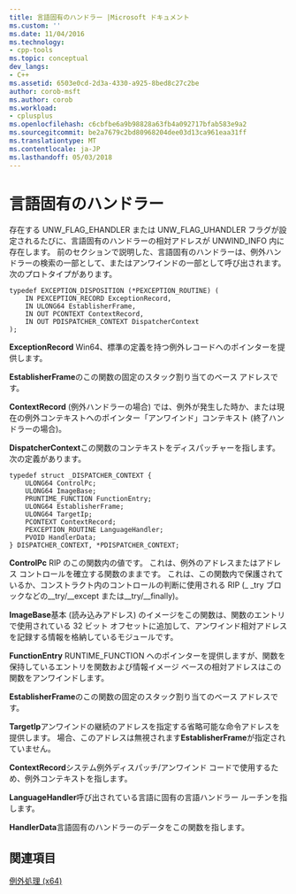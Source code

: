 ```yaml
---
title: 言語固有のハンドラー |Microsoft ドキュメント
ms.custom: ''
ms.date: 11/04/2016
ms.technology:
- cpp-tools
ms.topic: conceptual
dev_langs:
- C++
ms.assetid: 6503e0cd-2d3a-4330-a925-8bed8c27c2be
author: corob-msft
ms.author: corob
ms.workload:
- cplusplus
ms.openlocfilehash: c6cbfbe6a9b98828a63fb4a092717bfab583e9a2
ms.sourcegitcommit: be2a7679c2bd80968204dee03d13ca961eaa31ff
ms.translationtype: MT
ms.contentlocale: ja-JP
ms.lasthandoff: 05/03/2018
---
```

# <a name="language-specific-handler"></a>言語固有のハンドラー
存在する UNW_FLAG_EHANDLER または UNW_FLAG_UHANDLER フラグが設定されるたびに、言語固有のハンドラーの相対アドレスが UNWIND_INFO 内に存在します。 前のセクションで説明した、言語固有のハンドラーは、例外ハンドラーの検索の一部として、またはアンワインドの一部として呼び出されます。 次のプロトタイプがあります。  
  
```  
typedef EXCEPTION_DISPOSITION (*PEXCEPTION_ROUTINE) (  
    IN PEXCEPTION_RECORD ExceptionRecord,  
    IN ULONG64 EstablisherFrame,  
    IN OUT PCONTEXT ContextRecord,  
    IN OUT PDISPATCHER_CONTEXT DispatcherContext  
);  
```  
  
 **ExceptionRecord** Win64、標準の定義を持つ例外レコードへのポインターを提供します。  
  
 **EstablisherFrame**のこの関数の固定のスタック割り当てのベース アドレスです。  
  
 **ContextRecord** (例外ハンドラーの場合) では、例外が発生した時か、または現在の例外コンテキストへのポインター「アンワインド」コンテキスト (終了ハンドラーの場合)。  
  
 **DispatcherContext**この関数のコンテキストをディスパッチャーを指します。 次の定義があります。  
  
```  
typedef struct _DISPATCHER_CONTEXT {  
    ULONG64 ControlPc;  
    ULONG64 ImageBase;  
    PRUNTIME_FUNCTION FunctionEntry;  
    ULONG64 EstablisherFrame;  
    ULONG64 TargetIp;  
    PCONTEXT ContextRecord;  
    PEXCEPTION_ROUTINE LanguageHandler;  
    PVOID HandlerData;  
} DISPATCHER_CONTEXT, *PDISPATCHER_CONTEXT;  
```  
  
 **ControlPc** RIP のこの関数内の値です。 これは、例外のアドレスまたはアドレス コントロールを確立する関数のままです。 これは、この関数内で保護されているか、コンストラクト内のコントロールの判断に使用される RIP (_ _try ブロックなどの\__try/\__except または\__try/\__finally)。  
  
 **ImageBase**基本 (読み込みアドレス) のイメージをこの関数は、関数のエントリで使用されている 32 ビット オフセットに追加して、アンワインド相対アドレスを記録する情報を格納しているモジュールです。  
  
 **FunctionEntry** RUNTIME_FUNCTION へのポインターを提供しますが、関数を保持しているエントリを関数および情報イメージ ベースの相対アドレスはこの関数をアンワインドします。  
  
 **EstablisherFrame**のこの関数の固定のスタック割り当てのベース アドレスです。  
  
 **TargetIp**アンワインドの継続のアドレスを指定する省略可能な命令アドレスを提供します。 場合、このアドレスは無視されます**EstablisherFrame**が指定されていません。  
  
 **ContextRecord**システム例外ディスパッチ/アンワインド コードで使用するため、例外コンテキストを指します。  
  
 **LanguageHandler**呼び出されている言語に固有の言語ハンドラー ルーチンを指します。  
  
 **HandlerData**言語固有のハンドラーのデータをこの関数を指します。  
  
## <a name="see-also"></a>関連項目  
 [例外処理 (x64)](../build/exception-handling-x64.md)